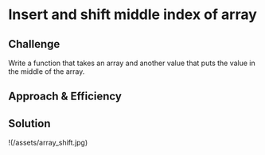 # Insert and shift middle index of array
<!-- Short summary or background information -->

## Challenge
Write a function that takes an array and another value that puts the value in the middle of the array.

## Approach & Efficiency
<!-- What approach did you take? Why? What is the Big O space/time for this approach? -->

## Solution
<!-- Embedded whiteboard image -->
!(/assets/array_shift.jpg)
